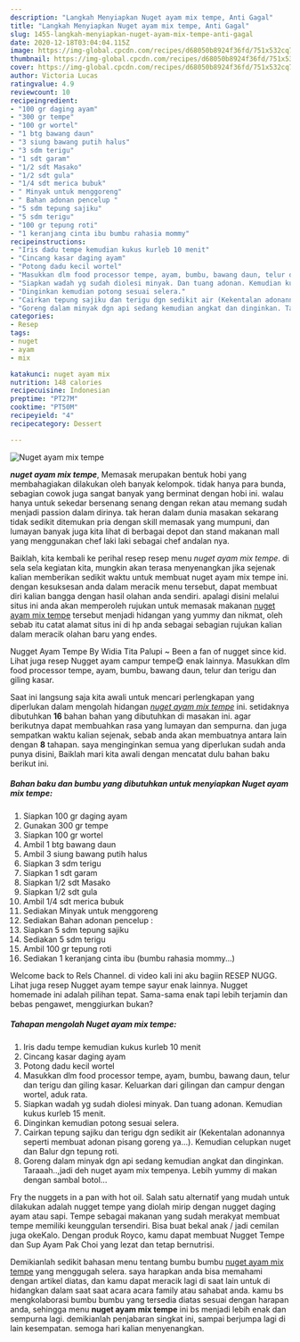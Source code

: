 ```yaml
---
description: "Langkah Menyiapkan Nuget ayam mix tempe, Anti Gagal"
title: "Langkah Menyiapkan Nuget ayam mix tempe, Anti Gagal"
slug: 1455-langkah-menyiapkan-nuget-ayam-mix-tempe-anti-gagal
date: 2020-12-18T03:04:04.115Z
image: https://img-global.cpcdn.com/recipes/d68050b8924f36fd/751x532cq70/nuget-ayam-mix-tempe-foto-resep-utama.jpg
thumbnail: https://img-global.cpcdn.com/recipes/d68050b8924f36fd/751x532cq70/nuget-ayam-mix-tempe-foto-resep-utama.jpg
cover: https://img-global.cpcdn.com/recipes/d68050b8924f36fd/751x532cq70/nuget-ayam-mix-tempe-foto-resep-utama.jpg
author: Victoria Lucas
ratingvalue: 4.9
reviewcount: 10
recipeingredient:
- "100 gr daging ayam"
- "300 gr tempe"
- "100 gr wortel"
- "1 btg bawang daun"
- "3 siung bawang putih halus"
- "3 sdm terigu"
- "1 sdt garam"
- "1/2 sdt Masako"
- "1/2 sdt gula"
- "1/4 sdt merica bubuk"
- " Minyak untuk menggoreng"
- " Bahan adonan pencelup "
- "5 sdm tepung sajiku"
- "5 sdm terigu"
- "100 gr tepung roti"
- "1 keranjang cinta ibu bumbu rahasia mommy"
recipeinstructions:
- "Iris dadu tempe kemudian kukus kurleb 10 menit"
- "Cincang kasar daging ayam"
- "Potong dadu kecil wortel"
- "Masukkan dlm food processor tempe, ayam, bumbu, bawang daun, telur dan terigu dan giling kasar. Keluarkan dari gilingan dan campur dengan wortel, aduk rata."
- "Siapkan wadah yg sudah diolesi minyak. Dan tuang adonan. Kemudian kukus kurleb 15 menit."
- "Dinginkan kemudian potong sesuai selera."
- "Cairkan tepung sajiku dan terigu dgn sedikit air (Kekentalan adonannya seperti membuat adonan pisang goreng ya...). Kemudian celupkan nuget dan Balur dgn tepung roti."
- "Goreng dalam minyak dgn api sedang kemudian angkat dan dinginkan. Taraaah..,jadi deh nuget ayam mix tempenya. Lebih yummy di makan dengan sambal botol..."
categories:
- Resep
tags:
- nuget
- ayam
- mix

katakunci: nuget ayam mix 
nutrition: 148 calories
recipecuisine: Indonesian
preptime: "PT27M"
cooktime: "PT50M"
recipeyield: "4"
recipecategory: Dessert

---
```



![Nuget ayam mix tempe](https://img-global.cpcdn.com/recipes/d68050b8924f36fd/751x532cq70/nuget-ayam-mix-tempe-foto-resep-utama.jpg)

<b><i>nuget ayam mix tempe</i></b>, Memasak merupakan bentuk hobi yang membahagiakan dilakukan oleh banyak kelompok. tidak hanya para bunda, sebagian cowok juga sangat banyak yang berminat dengan hobi ini. walau hanya untuk sekedar bersenang senang dengan rekan atau memang sudah menjadi passion dalam dirinya. tak heran dalam dunia masakan sekarang tidak sedikit ditemukan pria dengan skill memasak yang mumpuni, dan lumayan banyak juga kita lihat di berbagai depot dan stand makanan mall yang menggunakan chef laki laki sebagai chef andalan nya.

Baiklah, kita kembali ke perihal resep resep menu <i>nuget ayam mix tempe</i>. di sela sela kegiatan kita, mungkin akan terasa menyenangkan jika sejenak kalian memberikan sedikit waktu untuk membuat nuget ayam mix tempe ini. dengan kesuksesan anda dalam meracik menu tersebut, dapat membuat diri kalian bangga dengan hasil olahan anda sendiri. apalagi disini melalui situs ini anda akan memperoleh rujukan untuk memasak makanan <u>nuget ayam mix tempe</u> tersebut menjadi hidangan yang yummy dan nikmat, oleh sebab itu catat alamat situs ini di hp anda sebagai sebagian rujukan kalian dalam meracik olahan baru yang endes.

Nugget Ayam Tempe By Widia Tita Palupi ~ Been a fan of nugget since kid. Lihat juga resep Nugget ayam campur tempe😋 enak lainnya. Masukkan dlm food processor tempe, ayam, bumbu, bawang daun, telur dan terigu dan giling kasar.


Saat ini langsung saja kita awali untuk mencari perlengkapan yang diperlukan dalam mengolah hidangan <u><i>nuget ayam mix tempe</i></u> ini. setidaknya dibutuhkan <b>16</b> bahan bahan yang dibutuhkan di masakan ini. agar berikutnya dapat membuahkan rasa yang lumayan dan sempurna. dan juga sempatkan waktu kalian sejenak, sebab anda akan membuatnya antara lain dengan <b>8</b> tahapan. saya menginginkan semua yang diperlukan sudah anda punya disini, Baiklah mari kita awali dengan mencatat dulu bahan baku berikut ini.

<!--inarticleads1-->

##### Bahan baku dan bumbu yang dibutuhkan untuk menyiapkan Nuget ayam mix tempe:

1. Siapkan 100 gr daging ayam
1. Gunakan 300 gr tempe
1. Siapkan 100 gr wortel
1. Ambil 1 btg bawang daun
1. Ambil 3 siung bawang putih halus
1. Siapkan 3 sdm terigu
1. Siapkan 1 sdt garam
1. Siapkan 1/2 sdt Masako
1. Siapkan 1/2 sdt gula
1. Ambil 1/4 sdt merica bubuk
1. Sediakan  Minyak untuk menggoreng
1. Sediakan  Bahan adonan pencelup :
1. Siapkan 5 sdm tepung sajiku
1. Sediakan 5 sdm terigu
1. Ambil 100 gr tepung roti
1. Sediakan 1 keranjang cinta ibu (bumbu rahasia mommy...)


Welcome back to Rels Channel. di video kali ini aku bagiin RESEP NUGG. Lihat juga resep Nugget ayam tempe sayur enak lainnya. Nugget homemade ini adalah pilihan tepat. Sama-sama enak tapi lebih terjamin dan bebas pengawet, menggiurkan bukan? 

<!--inarticleads2-->

##### Tahapan mengolah Nuget ayam mix tempe:

1. Iris dadu tempe kemudian kukus kurleb 10 menit
1. Cincang kasar daging ayam
1. Potong dadu kecil wortel
1. Masukkan dlm food processor tempe, ayam, bumbu, bawang daun, telur dan terigu dan giling kasar. Keluarkan dari gilingan dan campur dengan wortel, aduk rata.
1. Siapkan wadah yg sudah diolesi minyak. Dan tuang adonan. Kemudian kukus kurleb 15 menit.
1. Dinginkan kemudian potong sesuai selera.
1. Cairkan tepung sajiku dan terigu dgn sedikit air (Kekentalan adonannya seperti membuat adonan pisang goreng ya...). Kemudian celupkan nuget dan Balur dgn tepung roti.
1. Goreng dalam minyak dgn api sedang kemudian angkat dan dinginkan. Taraaah..,jadi deh nuget ayam mix tempenya. Lebih yummy di makan dengan sambal botol...


Fry the nuggets in a pan with hot oil. Salah satu alternatif yang mudah untuk dilakukan adalah nugget tempe yang diolah mirip dengan nugget daging ayam atau sapi. Tempe sebagai makanan yang sudah merakyat membuat tempe memiliki keunggulan tersendiri. Bisa buat bekal anak / jadi cemilan juga okeKalo. Dengan produk Royco, kamu dapat membuat Nugget Tempe dan Sup Ayam Pak Choi yang lezat dan tetap bernutrisi. 

Demikianlah sedikit bahasan menu tentang bumbu bumbu <u>nuget ayam mix tempe</u> yang menggugah selera. saya harapkan anda bisa memahami dengan artikel diatas, dan kamu dapat meracik lagi di saat lain untuk di hidangkan dalam saat saat acara acara family atau sahabat anda. kamu bs mengkolaborasi bumbu bumbu yang tersedia diatas sesuai dengan harapan anda, sehingga menu <b>nuget ayam mix tempe</b> ini bs menjadi lebih enak dan sempurna lagi. demikianlah penjabaran singkat ini, sampai berjumpa lagi di lain kesempatan. semoga hari kalian menyenangkan.
